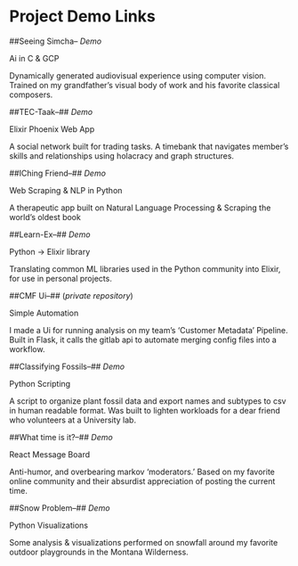 # Project Demo Links #

##Seeing Simcha– *Demo*  

Ai in C & GCP  

Dynamically generated audiovisual experience using computer vision. Trained on my grandfather’s visual body of work and his favorite classical composers.

##TEC-Taak–## *Demo*  

Elixir Phoenix Web App  

A social network built for trading tasks. A timebank that navigates member’s skills and relationships using holacracy and graph structures.

##IChing Friend–## *Demo*  

Web Scraping & NLP in Python  

A therapeutic app built on Natural Language Processing & Scraping the world’s oldest book

##Learn-Ex–## *Demo*  

Python -> Elixir library  

Translating common ML libraries used in the Python community into Elixir, for use in personal projects.


##CMF Ui–## (*private repository*)  

Simple Automation

I made a Ui for running analysis on my team’s ‘Customer Metadata’ Pipeline. Built in Flask, it calls the gitlab api to automate merging config files into a workflow. 

##Classifying Fossils–## *Demo*  

Python Scripting  

A script to organize plant fossil data and export names and subtypes to csv in human readable format. Was built to lighten workloads for a dear friend who volunteers at a University lab.

##What time is it?–## *Demo*  

React Message Board  

Anti-humor, and overbearing markov ‘moderators.’ Based on my favorite online community and their absurdist appreciation of posting the current time.

##Snow Problem–## *Demo*  

Python Visualizations  

Some analysis & visualizations performed on snowfall around my favorite outdoor playgrounds in the 
Montana Wilderness.  
